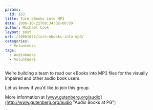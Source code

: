 ```yaml
---
params:
  id: 163
title: Turn eBooks into MP3
date: 2006-10-22T09:34:02+00:00
author: Michael Cook
layout: post
url: /20061022/turn-ebooks-into-mp3/
categories:
  - Volunteers
tags:
  - Audiobooks
  - Volunteers
---
```

We’re building a team to read our eBooks into MP3 files for the visually impaired and other audio book users.

Let us know if you’d like to join this group.

More information at [www.gutenberg.org/audio](http://www.gutenberg.org/audio "Audio Books at PG")

